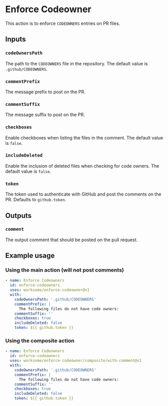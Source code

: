 # Enforce Codeowner

This action is to enforce `CODEOWNERS` entries on PR files.

## Inputs

### `codeOwnersPath`

The path to the `CODEOWNERS` file in the repository. The default value is `.github/CODEOWNERS`.

### `commentPrefix`

The message prefix to post on the PR.

### `commentSuffix`

The message suffix to post on the PR.

### `checkboxes`

Enable checkboxes when listing the files in the comment. The default value is `false`.

### `includeDeleted`

Enable the inclusion of deleted files when checking for code owners. The default value is `false`.

### `token`

The token used to authenticate with GitHub and post the comments on the PR. Defaults to `github.token`.

## Outputs

### `comment`

The output comment that should be posted on the pull request.

## Example usage

### Using the main action (will not post comments)

```yaml
- name: Enforce Codeowners
  id: enforce-codeowners
  uses: worksome/enforce-codeowner@v1
  with:
    codeOwnersPath: '.github/CODEOWNERS'
    commentPrefix: |
      The following files do not have code owners:
    commentSuffix: ''
    checkboxes: true
    includeDeleted: false
    token: ${{ github.token }}
```

### Using the composite action

```yaml
- name: Enforce Codeowners
  id: enforce-codeowners
  uses: worksome/enforce-codeowner/composite/with-comment@v1
  with:
    codeOwnersPath: '.github/CODEOWNERS'
    commentPrefix: |
      The following files do not have code owners:
    commentSuffix: ''
    checkboxes: true
    includeDeleted: false
    token: ${{ github.token }}
```
